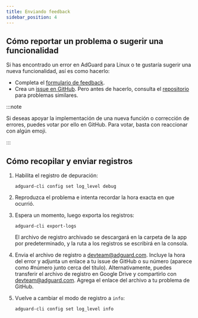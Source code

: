 ```yaml
---
title: Enviando feedback
sidebar_position: 4
---
```


## Cómo reportar un problema o sugerir una funcionalidad

Si has encontrado un error en AdGuard para Linux o te gustaría sugerir una nueva funcionalidad, así es como hacerlo:

- Completa el [formulario de feedback](https://surveys.adguard.com/en/adguard_linux/form.html).
- Crea un [issue en GitHub](https://github.com/AdguardTeam/AdGuardCLI/issues/new/choose). Pero antes de hacerlo, consulta el [repositorio](https://github.com/AdguardTeam/AdGuardCLI/issues?q=is%3Aissue) para problemas similares.

:::note

Si deseas apoyar la implementación de una nueva función o corrección de errores, puedes votar por ello en GitHub. Para votar, basta con reaccionar con algún emoji.

:::

## Cómo recopilar y enviar registros

1. Habilita el registro de depuración:

    `adguard-cli config set log_level debug`

2. Reproduzca el problema e intenta recordar la hora exacta en que ocurrió.

3. Espera un momento, luego exporta los registros:

    `adguard-cli export-logs`

    El archivo de registro archivado se descargará en la carpeta de la app por predeterminado, y la ruta a los registros se escribirá en la consola.

4. Envia el archivo de registro a <devteam@adguard.com>. Incluye la hora del error y adjunta un enlace a tu issue de GitHub o su número (aparece como #número junto cerca del título). Alternativamente, puedes transferir el archivo de registro en Google Drive y compartirlo con <devteam@adguard.com>. Agrega el enlace del archivo a tu problema de GitHub.

5. Vuelve a cambiar el modo de registro a `info`:

    `adguard-cli config set log_level info`
